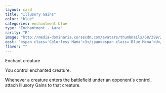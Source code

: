 ```yaml
---
layout: card
title: "Illusory Gains"
color: "blue"
categories: enchantment blue
type: "Enchantment - Aura"
rarity: "R"
image: "http://media-dominaria.cursecdn.com/avatars/thumbnails/68/389/200/283/635618469983887958.png"
cost: "<span class='Colorless Mana'>3</span><span class='Blue Mana'>U</span><span class='Blue Mana'>U</span>"
flavor: ""
---
```


Enchant creature

You control enchanted creature.

Whenever a creature enters the battlefield under an opponent's control, attach Illusory Gains to that creature.
